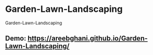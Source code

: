 # Garden-Lawn-Landscaping
Garden-Lawn-Landscaping

## Demo: https://areebghani.github.io/Garden-Lawn-Landscaping/
